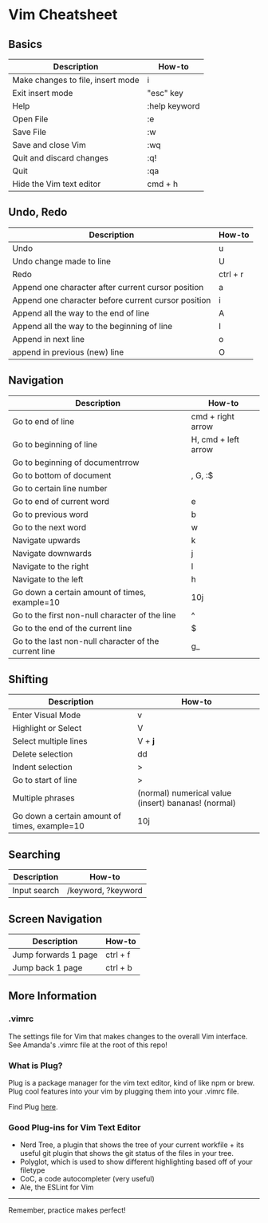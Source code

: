 # Vim Cheatsheet

## Basics

| Description | How-to |
| ----------- | ----------- |
| Make changes to file, insert mode | i 
| Exit insert mode | "esc" key |
| Help | :help keyword|
| Open File | :e |
| Save File | :w |
| Save and close Vim | :wq |
| Quit and discard changes | :q! |
| Quit | :qa |
| Hide the Vim text editor | cmd + h |

## Undo, Redo

| Description | How-to |
| ----------- | ----------- |
| Undo | u |
| Undo change made to line | U |
| Redo | ctrl + r |
| Append one character after current cursor position | a |
| Append one character before current cursor position | i |
| Append all the way to the end of line | A |
| Append all the way to the beginning of line | I |
| Append in next line | o |
| append in previous (new) line | O |

## Navigation

| Description | How-to |
| ----------- | ----------- |
| Go to end of line | cmd + right arrow |
| Go to beginning of line | H, cmd + left arrow |
| Go to beginning of documentrrow |
| Go to bottom of document | , G, :$ |
| Go to certain line number |
| Go to end of current word | e |
| Go to previous word | b |
| Go to the next word | w |
| Navigate upwards | k |
| Navigate downwards | j |
| Navigate to the right | l |
| Navigate to the left | h | 
| Go down a certain amount of times, example=10 | 10j |
| Go to the first non-null character of the line | ^ |
| Go to the end of the current line | $ |
| Go to the last non-null character of the current line | g_ |

## Shifting

| Description | How-to |
| ----------- | ----------- |
| Enter Visual Mode | v |
| Highlight or Select | V |
| Select multiple lines | V + **j** |
| Delete selection | dd |
| Indent selection | > |
| Go to start of line | > |
| Multiple phrases | (normal) numerical value (insert) bananas! (normal) |
| Go down a certain amount of times, example=10 | 10j | 

## Searching 

| Description | How-to |
| ----------- | ----------- |
| Input search | /keyword, ?keyword |

## Screen Navigation

| Description | How-to |
| ----------- | ----------- |
| Jump forwards 1 page | ctrl + f |
| Jump back 1 page | ctrl + b |

## More Information

### .vimrc

The settings file for Vim that makes changes to the overall Vim interface. See Amanda's .vimrc file at the root of this repo!

### What is Plug?

Plug is a package manager for the vim text editor, kind of like npm or brew. Plug cool features into your vim by plugging them into your .vimrc file.

Find Plug [here](https://github.com/junegunn/vim-plug).

### Good Plug-ins for Vim Text Editor

- Nerd Tree, a plugin that shows the tree of your current workfile + its useful git plugin that shows the git status of the files in your tree.
- Polyglot, which is used to show different highlighting based off of your filetype
- CoC, a code autocompleter (very useful)
- Ale, the ESLint for Vim


___

Remember, practice makes perfect!
